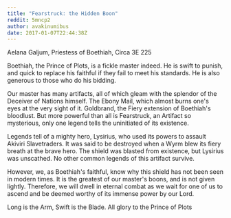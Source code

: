 ```yaml
---
title: "Fearstruck: the Hidden Boon"
reddit: 5mncp2
author: avakinumibus
date: 2017-01-07T22:44:38Z
---
```


Aelana Galjum, Priestess of Boethiah, Circa 3E 225

Boethiah, the Prince of Plots, is a fickle master indeed. He is swift to punish, and quick to replace his faithful if they fail to meet his standards. He is also generous to those who do his bidding.

Our master has many artifacts, all of which gleam with the splendor of the Deceiver of Nations himself. The Ebony Mail, which almost burns one's eyes at the very sight of it. Goldbrand, the Fiery extension of Boethiah's bloodlust. But more powerful than all is Fearstruck, an Artifact so mysterious, only one legend tells the uninitiated of its existence. 

Legends tell of a mighty hero, Lysirius, who used its powers to assault Akiviri Slavetraders. It was said to be destroyed when a Wyrm blew its fiery breath at the brave hero. The shield was blasted from existence, but Lysirius was unscathed. No other common legends of this artifact survive.

However, we, as Boethiah's faithful, know why this shield has not been seen in modern times. It is the greatest of our master's boons, and is not given lightly. Therefore, we will dwell in eternal combat as we wait for one of us to ascend and be deemed worthy of its immense power by our Lord.

Long is the Arm, Swift is the Blade. All glory to the Prince of Plots
